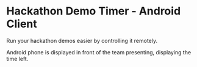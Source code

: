# Hackathon Demo Timer - Android Client

Run your hackathon demos easier by controlling it remotely.

Android phone is displayed in front of the team presenting, displaying the time left.

